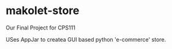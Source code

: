 # makolet-store
Our Final Project for CPS111

USes AppJar to createa GUI based python 'e-commerce' store.
